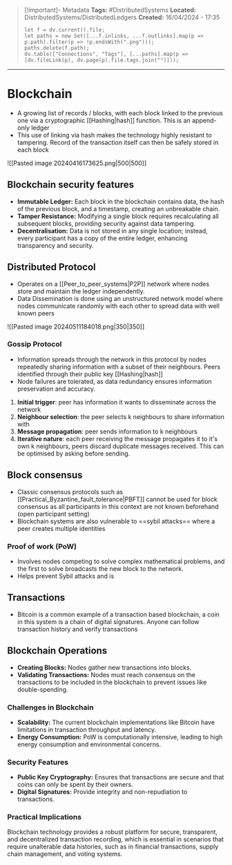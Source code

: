 > [!important]- Metadata
> **Tags:** #DistributedSystems 
> **Located:** DistributedSystems/DistributedLedgers
> **Created:** 16/04/2024 - 17:35
> ```dataviewjs
> let f = dv.current().file;
> let paths = new Set([...f.inlinks, ...f.outlinks].map(p => p.path).filter(p => !p.endsWith(".png")));
> paths.delete(f.path);
> dv.table(["Connections", "Tags"], [...paths].map(p => [dv.fileLink(p), dv.page(p).file.tags.join("")]));
> ```

___
# Blockchain
- A growing list of records / blocks, with each block linked to the previous one via a cryptographic [[Hashing|hash]] function. This is an append-only ledger
- This use of linking via hash makes the technology highly resistant to tampering. Record of the transaction itself can then be safely stored in each block 

![[Pasted image 20240416173625.png|500|500]]

## Blockchain security features
- **Immutable Ledger:** Each block in the blockchain contains data, the hash of the previous block, and a timestamp, creating an unbreakable chain.
- **Tamper Resistance:** Modifying a single block requires recalculating all subsequent blocks, providing security against data tampering.
- **Decentralisation:** Data is not stored in any single location; instead, every participant has a copy of the entire ledger, enhancing transparency and security.
## Distributed Protocol
- Operates on a [[Peer_to_peer_systems|P2P]] network where nodes store and maintain the ledger independently.
- Data Dissemination is done using an unstructured network model where nodes communicate randomly with each other to spread data with well known peers

![[Pasted image 20240511184018.png|350|350]]
### Gossip Protocol
- Information spreads through the network in this protocol by nodes repeatedly sharing information with a subset of their neighbours. Peers identified through their public key [[Hashing|hash]]
- Node failures are tolerated, as data redundancy ensures information preservation and accuracy.
1. **Initial trigger**: peer has information it wants to disseminate across the network 
2. **Neighbour selection**: the peer selects k neighbours to share information with
3. **Message propagation**: peer sends information to k neighbours
4. **Iterative nature**: each peer receiving the message propagates it to it's own k neighbours, peers discard duplicate messages received. This can be optimised by asking before sending. 
## Block consensus
- Classic consensus protocols such as [[Practical_Byzantine_fault_tolerance|PBFT]] cannot be used for block consensus as all participants in this context are not known beforehand (open participant setting)
- Blockchain systems are also vulnerable to ==sybil attacks== where a peer creates multiple identities 

### Proof of work (PoW)
- Involves nodes competing to solve complex mathematical problems, and the first to solve broadcasts the new block to the network.
- Helps prevent Sybil attacks and is 

## Transactions
- Bitcoin is a common example of a transaction based blockchain, a coin in this system is a chain of digital signatures. Anyone can follow transaction history and verify transactions 
## Blockchain Operations
- **Creating Blocks:** Nodes gather new transactions into blocks.
- **Validating Transactions:** Nodes must reach consensus on the transactions to be included in the blockchain to prevent issues like double-spending.


### Challenges in Blockchain

- **Scalability:** The current blockchain implementations like Bitcoin have limitations in transaction throughput and latency.
- **Energy Consumption:** PoW is computationally intensive, leading to high energy consumption and environmental concerns.

### Security Features

- **Public Key Cryptography:** Ensures that transactions are secure and that coins can only be spent by their owners.
- **Digital Signatures:** Provide integrity and non-repudiation to transactions.

### Practical Implications

Blockchain technology provides a robust platform for secure, transparent, and decentralized transaction recording, which is essential in scenarios that require unalterable data histories, such as in financial transactions, supply chain management, and voting systems.
